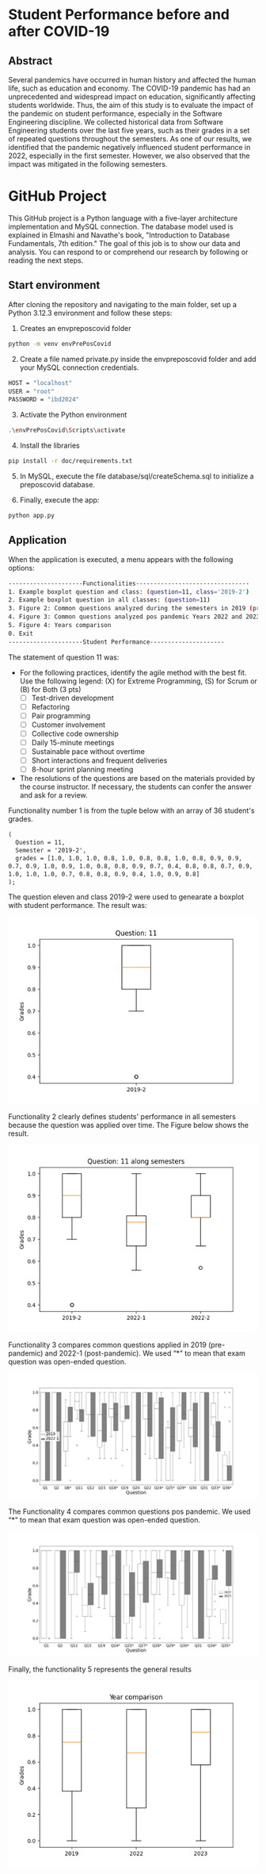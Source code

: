 # Student Performance before and after COVID-19
## Abstract
Several pandemics have occurred in human history and affected the human life, such as education and economy. The COVID-19 pandemic has had an unprecedented and widespread impact on education, significantly affecting students worldwide. Thus, the aim of this study is to evaluate the impact of the pandemic on student performance, especially in the Software Engineering discipline. We collected historical data from Software Engineering students over the last five years, such as their grades in a set of repeated questions throughout the semesters. As one of our results, we identified that the pandemic negatively influenced student performance in 2022, especially in the first semester. However, we also observed that the impact was mitigated in the following semesters.

# GitHub Project
This GitHub project is a Python language with a five-layer architecture implementation and MySQL connection. The database model used is explained in Elmashi and Navathe's book, "Introduction to Database Fundamentals, 7th edition." The goal of this job is to show our data and analysis. You can respond to or comprehend our research by following or reading the next steps.

## Start environment
After cloning the repository and navigating to the main folder, set up a Python 3.12.3 environment and follow these steps:
1. Creates an envpreposcovid folder
```bash
python -m venv envPrePosCovid
```
2. Create a file named private.py inside the envpreposcovid folder and add your MySQL connection credentials.
```bash
HOST = "localhost"
USER = "root"
PASSWORD = "ibd2024"
```
3. Activate the Python environment
```bash
.\envPrePosCovid\Scripts\activate
```
4. Install the libraries
```bash
pip install -r doc/requirements.txt
```
5. In MySQL, execute the file database/sql/createSchema.sql to initialize a preposcovid database.

6. Finally, execute the app:
```bash
python app.py
```

## Application
When the application is executed, a menu appears with the following options:

```bash
---------------------Functionalities--------------------------------
1. Example boxplot question and class: (question=11, class='2019-2')
2. Example boxplot question in all classes: (question=11)
3. Figure 2: Common questions analyzed during the semesters in 2019 (prepandemic) and 2022-1 (post-pandemic)
4. Figure 3: Common questions analyzed pos pandemic Years 2022 and 2023
5. Figure 4: Years comparison
0. Exit
---------------------Student Performance---------------------
```

The statement of question 11 was:

- For the following practices, identify the agile method with the best fit. Use the following legend: (X) for Extreme Programming, (S) for Scrum or (B) for Both (3 pts)
  - [ ] Test-driven development
  - [ ] Refactoring
  - [ ] Pair programming
  - [ ] Customer involvement
  - [ ] Collective code ownership
  - [ ] Daily 15-minute meetings
  - [ ] Sustainable pace without overtime
  - [ ] Short interactions and frequent deliveries
  - [ ] 8-hour sprint planning meeting

- The resolutions of the questions are based on the materials provided by the course instructor. If necessary, the students can confer the answer and ask for a review.

Functionality number 1 is from the tuple below with an array of 36 student's grades.
```
(	
  Question = 11,
  Semester = '2019-2',
  grades = [1.0, 1.0, 1.0, 0.8, 1.0, 0.8, 0.8, 1.0, 0.8, 0.9, 0.9, 0.7, 0.9, 1.0, 0.9, 1.0, 0.8, 0.8, 0.9, 0.7, 0.4, 0.8, 0.8, 0.7, 0.9, 1.0, 1.0, 1.0, 0.7, 0.8, 0.8, 0.9, 0.4, 1.0, 0.9, 0.8]
);
```
The question eleven and class 2019-2 were used to genearate a boxplot with student performance. The result was:

![Example boxplot question in all classes](doc/figure/BoxPlotQ11-2019-2.png)

Functionality 2 clearly defines students' performance in all semesters because the question was applied over time. The Figure below shows the result.

![Example boxplot question and class](doc/figure/QuestionExampleLongTerm11.png)

Functionality 3 compares common questions applied in 2019 (pre-pandemic) and 2022-1 (post-pandemic). We used “*” to mean that exam question was open-ended question.

![Comparison boxplot question pre and pos pandemic](doc/figure/BoxPlotComparisonPrePosCovidGrayScale.png)

The Functionality 4 compares common questions pos pandemic. We used “*” to mean that exam question was open-ended question.

![Comparison boxplot question two years after pandemic](doc/figure/BoxPlotComparisonPosCovidGrayScale.png)

Finally, the functionality 5 represents the general results

![Comparison boxplot question all years](doc/figure/YearsComparationResult.png)
